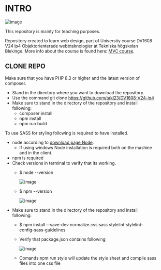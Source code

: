 # INTRO
![image](https://github.com/takl23/DV1608-V24-lp4/assets/142892946/9cbe7a78-5760-4048-9283-c4843385a9a1)

This repository is mainly for teaching purposes.

Repository created to learn web design, part of University course DV1608 V24 lp4 Objektorienterade webbteknologier at Tekniska högskolan Blekinge. More info about the course is found here: [MVC course](https://dbwebb.se/kurser/mvc-v2).

## CLONE REPO
Make sure that you have PHP 8.3 or higher and the latest version of composer.

- Stand in the directory where you want to download the repository.
- Use the command git clone https://github.com/takl23/DV1608-V24-lp4
- Make sure to stand in the directory of the repository and install following:
  - composer install
  - npm install
  - npm run build

 To use SASS for styling following is required to have installed.
  - node according to [download page Node](https://nodejs.org/en/download/).
    - If using windows Node installation is required both on the mashine and in the client.
  - npm is required
  - Check versions in terminal to verify that its working.
    - $ node --version

      ![image](https://github.com/takl23/DV1608-V24-lp4/assets/142892946/7338fdaa-f150-446f-9d8b-4158f1af4413)
      
    - $ npm --version

      ![image](https://github.com/takl23/DV1608-V24-lp4/assets/142892946/938fee3c-e82f-4b62-817b-017ccc56f4bf)
- Make sure to stand in the directory of the repository and install following:
  - $ npm install --save-dev normalize.css sass stylelint stylelint-config-sass-guidelines
  - Verify that package.json contains following
    
    ![image](https://github.com/takl23/DV1608-V24-lp4/assets/142892946/74ec6b07-7a00-4a24-9574-910d7a8e145d)

  - Comands npm run style will update the style sheet and compile sass files into one css file